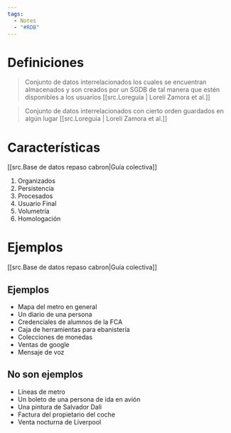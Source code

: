 ```yaml
---
tags:
  - Notes
  - "#RDB"
---
```

# Definiciones

>Conjunto de datos interrelacionados los cuales se encuentran almacenados y son creados por un SGDB de tal manera que estén disponibles a los usuarios
>[[src.Loreguia | Lorelí Zamora et al.]]

>Conjunto de datos interrelacionados con cierto orden guardados en algún lugar
>[[src.Loreguia | Lorelí Zamora et al.]]

# Características 
[[src.Base de datos repaso cabron|Guía colectiva]]
1. Organizados
2. Persistencia
3. Procesados
4. Usuario Final
5. Volumetría
6. Homologación

# Ejemplos
[[src.Base de datos repaso cabron|Guía colectiva]]
## Ejemplos
- Mapa del metro en general
- Un diario de una persona
- Credenciales de alumnos de la FCA
- Caja de herramientas para ebanistería
- Colecciones de monedas
- Ventas de google
- Mensaje de voz
## No son ejemplos
- Líneas de metro
- Un boleto de una persona de ida en avión
- Una pintura de Salvador Dali
- Factura del propietario del coche
- Venta nocturna de Liverpool





